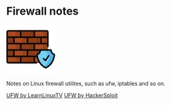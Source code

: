 # Firewall notes 

![Firewall Logo](img/firewall.png)

Notes on Linux firewall utilites, such as ufw, iptables and so on.

[UFW by LearnLinuxTV](ufw_lltv.md)
[UFW by HackerSploit](ufw_hackersploit.md)
